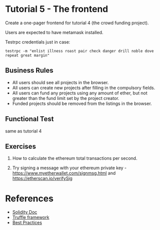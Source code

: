 # Tutorial 5 - The frontend

Create a one-pager frontend for tutorial 4 (the crowd funding project).

Users are expected to have metamask installed.

Testrpc credentials just in case:

```
testrpc -m "enlist illness roast pair check danger drill noble dove repeat great margin"
```
## Business Rules

* All users should see all projects in the browser.
* All users can create new projects after filling in the compulsory fields.
* All users can fund any projects using any amount of ether, but not greater than the fund limit set by the project creator.
* Funded projects should be removed from the listings in the browser.

## Functional Test

same as tutorial 4

## Exercises

1. How to calculate the ethereum total transactions per second.

2. Try signing a message with your ethereum private key - https://www.myetherwallet.com/signmsg.html and https://etherscan.io/verifySig

# References

* [Solidity Doc](https://solidity.readthedocs.io/en/develop/)
* [Truffle framework](http://truffleframework.com/docs/getting_started/contracts)
* [Best Practices](https://github.com/ConsenSys/smart-contract-best-practices)

